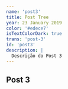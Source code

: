 ```yaml
---
name: 'post3'
title: Post Tree
year: 23 January 2019
color: '#edece7'
isTextColorDark: true
trans: 'post-3'
id: 'post3'
description: |
  Descrição do Post 3
---
```


## Post 3